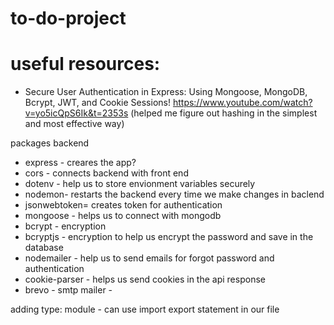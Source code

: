 # to-do-project



# useful resources: 
- Secure User Authentication in Express: Using Mongoose, MongoDB, Bcrypt, JWT, and Cookie Sessions! https://www.youtube.com/watch?v=yo5icQpS6Ik&t=2353s 
(helped me figure out hashing in the simplest and most effective way)


packages
 backend
 - express - creares the app? 
 - cors - connects backend with front end 
 - dotenv - help us to store envionment variables securely 
 - nodemon- restarts the backend every time we make changes in baclend 
 - jsonwebtoken= creates token for authentication
 - mongoose - helps us to connect with mongodb 
 - bcrypt - encryption 
 - bcryptjs - encryption to help us encrypt the password and save in the database 
 - nodemailer - help us to send emails for forgot password and authentication
 - cookie-parser - helps us send cookies in the api response 
 - brevo - smtp mailer - 

 adding type: module - can use import export statement in our file

